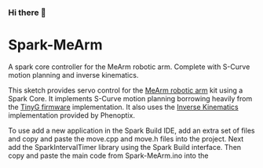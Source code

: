 ### Hi there 👋

<!--
**FilledOfCode/FilledOfCode** is a ✨ _special_ ✨ repository because its `README.md` (this file) appears on your GitHub profile.

Here are some ideas to get you started:

- 🔭 I’m currently working on ...
- 🌱 I’m currently learning ...
- 👯 I’m looking to collaborate on ...
- 🤔 I’m looking for help with ...
- 💬 Ask me about ...
- 📫 How to reach me: ...
- 😄 Pronouns: ...
- ⚡ Fun fact: ...
-->
Spark-MeArm
===========

A spark core controller for the MeArm robotic arm. Complete with S-Curve motion planning and inverse kinematics.

This sketch provides servo control for the [MeArm robotic arm](https://github.com/phenoptix/MeArm) kit using a Spark Core. It implements S-Curve motion planning borrowing heavily from the [TinyG firmware](https://github.com/synthetos/TinyG) implementation. It also uses the [Inverse Kinematics](https://github.com/phenoptix/MeArm/blob/master/MeArmIK/MeArmIK.ino) implementation provided by Phenoptix.

To use add a new application in the Spark Build IDE, add an extra set of files and copy and paste the move.cpp and move.h files into the project. Next add the SparkIntervalTimer library using the Spark Build interface. Then copy and paste the main code from Spark-MeArm.ino into the